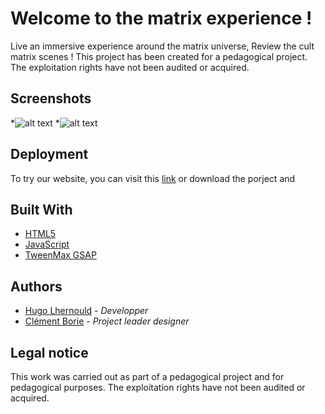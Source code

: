 # Welcome to the matrix experience !

Live an immersive experience around the matrix universe, Review the cult matrix scenes ! This project has been created for a pedagogical project. The exploitation rights have not been audited or acquired.

## Screenshots

*![alt text](https://i.ibb.co/64HbMjT/screenshot1.jpg)
*![alt text](https://i.ibb.co/Pj9tYG5/screenshot3.jpg)

## Deployment

To try our website, you can visit this [link](https://maximedruart.github.io/Exit-The-Matrix/) or download the porject and 

## Built With

* [HTML5](https://www.w3.org/html/)
* [JavaScript](https://developer.mozilla.org/fr/docs/Web/JavaScript) 
* [TweenMax GSAP](https://greensock.com/tweenmax/)




## Authors

* [Hugo Lhernould](https://github.com/hugolhld) - *Developper* 
* [Clément Borie](https://github.com/clementborie) - *Project leader designer* 

## Legal notice

This work was carried out as part of a pedagogical project and for pedagogical purposes. The exploitation rights have not been audited or acquired.
